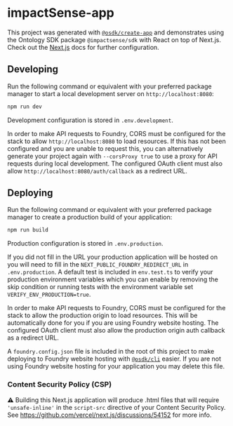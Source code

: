# impactSense-app

This project was generated with [`@osdk/create-app`](https://www.npmjs.com/package/@osdk/create-app) and demonstrates using the Ontology SDK package `@impactsense/sdk` with React on top of Next.js. Check out the [Next.js](https://nextjs.org/docs) docs for further configuration.

## Developing

Run the following command or equivalent with your preferred package manager to start a local development server on `http://localhost:8080`:

```sh
npm run dev
```

Development configuration is stored in `.env.development`.

In order to make API requests to Foundry, CORS must be configured for the stack to allow `http://localhost:8080` to load resources. If this has not been configured and you are unable to request this, you can alternatively generate your project again with `--corsProxy true` to use a proxy for API requests during local development. The configured OAuth client must also allow `http://localhost:8080/auth/callback` as a redirect URL.

## Deploying

Run the following command or equivalent with your preferred package manager to create a production build of your application:

```sh
npm run build
```

Production configuration is stored in `.env.production`.

If you did not fill in the URL your production application will be hosted on you will need to fill in the `NEXT_PUBLIC_FOUNDRY_REDIRECT_URL` in `.env.production`. A default test is included in `env.test.ts` to verify your production environment variables which you can enable by removing the skip condition or running tests with the environment variable set `VERIFY_ENV_PRODUCTION=true`.

In order to make API requests to Foundry, CORS must be configured for the stack to allow the production origin to load resources. This will be automatically done for you if you are using Foundry website hosting. The configured OAuth client must also allow the production origin auth callback as a redirect URL.

A `foundry.config.json` file is included in the root of this project to make deploying to Foundry website hosting with [`@osdk/cli`](https://www.npmjs.com/package/@osdk/cli) easier. If you are not using Foundry website hosting for your application you may delete this file.

### Content Security Policy (CSP)

⚠️ Building this Next.js application will produce .html files that will require `'unsafe-inline'` in the `script-src` directive of your Content Security Policy. See https://github.com/vercel/next.js/discussions/54152 for more info.
